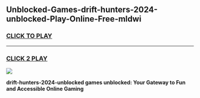 
## Unblocked-Games-drift-hunters-2024-unblocked-Play-Online-Free-mldwi
<h3>
<a href="https://premium76.site?title=drift-hunters-2024-unblocked&ref=26A">CLICK TO PLAY</a></h3>
<hr>

<h3>
<a href="https://premium76.site?title=drift-hunters-2024-unblocked&ref=26A">CLICK 2 PLAY</a>
  
</h3>

<a href="https://premium76.site?title=drift-hunters-2024-unblocked&ref=26A"><img src="https://clearcache.store/games.png"></a>


**drift-hunters-2024-unblocked games unblocked: Your Gateway to Fun and Accessible Online Gaming**
